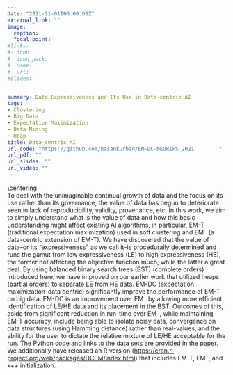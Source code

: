```yaml
---
date: "2021-11-01T00:00:00Z"
external_link: ""
image:
  caption: 
  focal_point: 
#links:
#- icon: 
#  icon_pack: 
#  name: 
#  url: 
#slides: 


summary: Data Expressiveness and Its Use in Data-centric AI
tags:
- Clustering
- Big Data
- Expectation Maximization
- Data Mining
- Heap
title: Data-centric AI
url_code: "https://github.com/hasankurban/EM-DC-NEURIPS_2021        "
url_pdf: ""
url_slides: ""
url_video: ""
---
```

\centering      
To deal with the unimaginable continual growth of data and the focus on its use rather than its governance, the value of data has begun to deteriorate seen in lack of reproducibility, validity, provenance, etc. In this work, we aim to simply understand what is the value of data and how this basic understanding might affect existing AI algorithms, in particular, EM-T (traditional expectation maximization) used in soft clustering and EM  (a data-centric extension of EM-T). We have discovered that the value of data–or its “expressiveness" as we call it–is procedurally determined and runs the gamut from low expressiveness (LE) to high expressiveness (HE), the former not affecting the objective function much, while the latter a great deal. By using balanced binary search trees (BST) (complete orders) introduced here, we have improved on our earlier work that utilized heaps (partial orders) to separate LE from HE data. EM-DC (expectation maximization-data centric) significantly improve the performance of EM-T on big data. EM-DC is an improvement over EM  by allowing more efficient identification of LE/HE data and its placement in the BST. Outcomes of this, aside from significant reduction in run-time over EM , while maintaining EM-T accuracy, include being able to isolate noisy data, convergence on data structures (using Hamming distance) rather than real-values, and the ability for the user to dictate the relative mixture of LE/HE acceptable for the run. The Python code and links to the data sets are provided in the paper. We additionally have released an R version
 (https://cran.r-project.org/web/packages/DCEM/index.html) that includes EM-T, EM , and k++ initialization.
